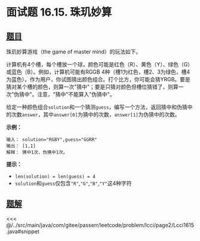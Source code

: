 # 面试题 16.15. 珠玑妙算

## [题目](https://leetcode.cn/problems/master-mind-lcci/)
珠玑妙算游戏（the game of master mind）的玩法如下。

计算机有4个槽，每个槽放一个球，颜色可能是红色（R）、黄色（Y）、绿色（G）或蓝色（B）。例如，计算机可能有RGGB 4种（槽1为红色，槽2、3为绿色，槽4为蓝色）。作为用户，你试图猜出颜色组合。打个比方，你可能会猜YRGB。要是猜对某个槽的颜色，则算一次"猜中"；要是只猜对颜色但槽位猜错了，则算一次"伪猜中"。注意，"猜中"不能算入"伪猜中"。

给定一种颜色组合`solution`和一个猜测`guess`，编写一个方法，返回猜中和伪猜中的次数`answer`，其中`answer[0]`为猜中的次数，`answer[1]`为伪猜中的次数。

**示例：**

```
输入： solution="RGBY",guess="GGRR"
输出： [1,1]
解释： 猜中1次，伪猜中1次。
```

**提示：**

* `len(solution) = len(guess) = 4`
* `solution`和`guess`仅包含`"R"`,`"G"`,`"B"`,`"Y"`这4种字符


## [题解](https://github.com/PasseRR/JavaLeetCode/blob/master/src/main/java/com/gitee/passerr/leetcode/problem/lcci/page2/Lcci1615.java)

<<< @/../src/main/java/com/gitee/passerr/leetcode/problem/lcci/page2/Lcci1615.java#snippet

